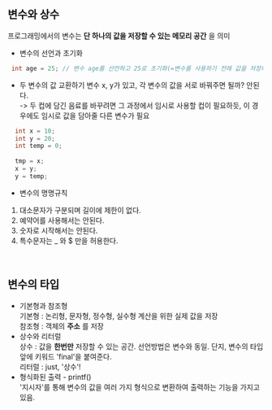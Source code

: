 ## 변수와 상수
프로그래밍에서의 변수는 **단 하나의 값을 저장할 수 있는 메모리 공간** 을 의미

- 변수의 선언과 초기화
```java
 int age = 25; // 변수 age를 선언하고 25로 초기화(=변수를 사용하기 전에 값을 저장하는 것)
```    
- 두 변수의 값 교환하기
  변수 x, y가 있고, 각 변수의 값을 서로 바꿔주면 될까? 안된다.   
    -> 두 컵에 담긴 음료를 바꾸려면 그 과정에서 임시로 사용할 컵이 필요하듯, 이 경우에도 임시로 값을 담아줄 다른 변수가 필요
```java
  int x = 10;
  int y = 20;
  int temp = 0;
  
  tmp = x;
  x = y;
  y = temp;
```

- 변수의 명명규칙
1. 대소문자가 구분되며 길이에 제한이 없다.
2. 예약어를 사용해서는 안된다.
3. 숫자로 시작해서는 안된다.
4. 특수문자는 _ 와 $ 만을 허용한다.    
<br/>


## 변수의 타입
- 기본형과 참조형     
   기본형 : 논리형, 문자형, 정수형, 실수형 계산을 위한 실제 값을 저장   
   참조형 : 객체의 **주소** 를 저장   
- 상수와 리터럴   
   상수 : 값을 **한번만** 저장할 수 있는 공간. 선언방법은 변수와 동일. 단지, 변수의 타입 앞에 키워드 'final'을 붙여준다.   
   리터럴 : just, '상수'!    
- 형식화된 출력 - printf()   
   '지시자'를 통해 변수의 값을 여러 가지 형식으로 변환하여 출력하는 기능을 가지고 있음.






   
